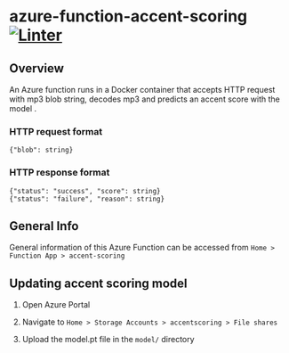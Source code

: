 <a name="top"></a>

# azure-function-accent-scoring [![Linter](https://github.com/cockatoos/azure-function-accent-scoring/actions/workflows/main.yml/badge.svg)](https://github.com/cockatoos/azure-function-accent-scoring/actions/workflows/main.yml)

## Overview

An Azure function runs in a Docker container that accepts HTTP request with mp3 blob string, decodes mp3 and predicts an accent score with the model .

### HTTP request format
```
{"blob": string}
```

### HTTP response format
```
{"status": "success", "score": string}
{"status": "failure", "reason": string}
```

## General Info

General information of this Azure Function can be accessed from `Home > Function App > accent-scoring`

## Updating accent scoring model

1.   Open Azure Portal

2.   Navigate to `Home > Storage Accounts > accentscoring > File shares`

3.   Upload the model.pt file in the `model/` directory
